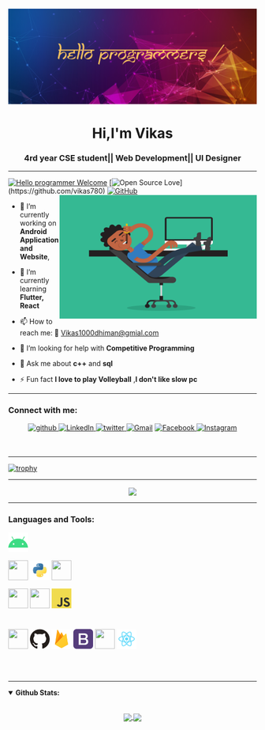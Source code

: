 ![](prog.png)
<h1 align="center">Hi,I'm Vikas</h1>
<h3 align="center">4rd year CSE student|| Web Development|| UI Designer </h3>
<hr/>

[![Hello programmer Welcome ](https://img.shields.io/badge/Hello,Programmer!-Welcome-orange.svg?style=flat&logo=github)](https://github.com/vikas780) [![Open Source Love](https://badges.frapsoft.com/os/v2/open-source.svg?:heart:)](https://github.com/vikas780) [![GitHub](https://img.shields.io/badge/-GitHub-333333?style=flat&logo=github)](https://github.com/vikas780/)
<br>
<a target="_blank">
<img align="right" height="250" width="400" alt="GIF" src="assets/easy.gif">
</a>


- 🔭 I’m currently working on **Android Application and Website**,

- 🌱 I’m currently learning **Flutter, React**

- 📫 How to reach me: 📧 Vikas1000dhiman@gmial.com

- 🤔 I’m looking for help with **Competitive Programming**

- 💬 Ask me about **c++** and **sql**

- ⚡ Fun fact **I love to play Volleyball** ,**I don't like slow pc**
<hr/>


### Connect with me:




<p align="center">
<a href="https://github.com/vikas780" target="_blank">
<img src=https://img.shields.io/badge/github-%2324292e.svg?&style=for-the-badge&logo=github&logoColor=white alt=github style="margin-bottom: 5px;" />
</a>
<a href="https://www.linkedin.com/in/vikas-dhiman-034018191/" target="_blank">
<img alt="LinkedIn" src="https://img.shields.io/badge/linkedin%20-%230077B5.svg?&style=for-the-badge&logo=linkedin&logoColor=white"/>
</a>
<a href="https://twitter.com/Vikas07560436" target="_blank">
<img src=https://img.shields.io/badge/twitter-%2300acee.svg?&style=for-the-badge&logo=twitter&logoColor=white alt=twitter style="margin-bottom: 5px;" />
</a>
<a href="mailto:vikas1000dhiman@gmail.com">
<img alt="Gmail" src="https://img.shields.io/badge/Gmail-D14836?style=for-the-badge&logo=gmail&logoColor=white" /></a>
<a href="https://www.facebook.com/profile.php?id=100014647546166" target="_blank">
<img alt="Facebook" src="https://img.shields.io/badge/Facebook%20-%231877F2.svg?&style=for-the-badge&logo=Facebook&logoColor=white"/>
<a href="https://www.instagram.com/shadowofficial143/" target="_blank" ><img alt="Instagram" src="https://img.shields.io/badge/Instagram-E4405F?style=for-the-badge&logo=instagram&logoColor=white" /></a>
</p>

<br />
<hr/>

[![trophy](https://github-profile-trophy.vercel.app/?username=vikas780&column=7&margin-w=15&margin-h=15&no-bg=true&no-frame=true&theme=juicyfresh)](https://github.com/vikas780)
<br/>

<hr/>

<p align="center">
  <a>
     <img align="center" src="https://github-readme-streak-stats.herokuapp.com/?user=vikas780&theme=dark&hide_border=true"/>
  </a>
</p>
<hr/> 


### Languages and Tools:

<p align="center">

<code><img height="40" width="40" src="https://raw.githubusercontent.com/github/explore/80688e429a7d4ef2fca1e82350fe8e3517d3494d/topics/android/android.png"></code>

<code><img height="40" width="40" src="https://images.vexels.com/media/users/3/166401/isolated/preview/b82aa7ac3f736dd78570dd3fa3fa9e24-java-programming-language-icon-by-vexels.png"></code>
<code><img height="40" width="40" src="https://raw.githubusercontent.com/github/explore/80688e429a7d4ef2fca1e82350fe8e3517d3494d/topics/python/python.png"></code>
<code><img height="40" width="40" src="https://www.naveedashfaq.me/img/c++.png"></code>

<code><img height="40" width="40" src="https://www.flaticon.com/svg/static/icons/svg/1216/1216733.svg"></code>
<code><img height="40" width="40" src="https://cdn.iconscout.com/icon/free/png-256/css-131-722685.png"></code>
<code><img height="40" width="40" src="https://raw.githubusercontent.com/github/explore/80688e429a7d4ef2fca1e82350fe8e3517d3494d/topics/javascript/javascript.png"></code>
</p>


#

<code><img height="40" width="40" src="https://upload.wikimedia.org/wikipedia/commons/thumb/3/3f/Git_icon.svg/1024px-Git_icon.svg.png"></code>
<code><img height="40" width="40" src="https://raw.githubusercontent.com/github/explore/80688e429a7d4ef2fca1e82350fe8e3517d3494d/topics/github-api/github-api.png"></code>
<code><img height="40" width="40" src="https://raw.githubusercontent.com/github/explore/80688e429a7d4ef2fca1e82350fe8e3517d3494d/topics/firebase/firebase.png"></code>
<code><img height="40" width="40" src="https://raw.githubusercontent.com/github/explore/80688e429a7d4ef2fca1e82350fe8e3517d3494d/topics/bootstrap/bootstrap.png"></code>
<code><img height="40" width="40" src="https://encrypted-tbn0.gstatic.com/images?q=tbn:ANd9GcRT1PKsfJXnxOqnTRiIZ8VcdJDYBXD-qZnnpw&usqp=CAU"></code>
<code><img height="40" width="40" src="https://raw.githubusercontent.com/github/explore/80688e429a7d4ef2fca1e82350fe8e3517d3494d/topics/react/react.png"></code>

<br>
<br />
<hr/>

<details open="">
<summary>
  <strong>Github Stats: </strong>
</summary>
<br>
  
<p align="center">
  <a href="https://github.com/vikas780">
    <img align="center" src="https://github-readme-stats.vercel.app/api?username=vikas780&show_icons=true&hide_border=true&title_color=94b4a4&amp&icon_color=FFFFFF&amp&text_color=FFFFFF&amp&bg_color=000000"/>
  </a>
  <img align="center" src="https://github-readme-stats.vercel.app/api/top-langs/?username=vikas780&layout=compacte&hide_border=true&title_color=94b4a4&amp&icon_color=FFFFFF&amp&text_color=FFFFFF&amp&bg_color=000000" />
 
</p>
</details>


